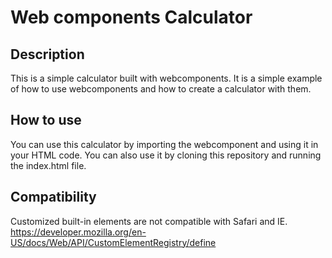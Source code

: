 # Web components Calculator

## Description

This is a simple calculator built with webcomponents. It is a simple example of how to use webcomponents and how to create a calculator with them.

## How to use

You can use this calculator by importing the webcomponent and using it in your HTML code. You can also use it by cloning this repository and running the index.html file.

## Compatibility

Customized built-in elements are not compatible with Safari and IE. https://developer.mozilla.org/en-US/docs/Web/API/CustomElementRegistry/define
